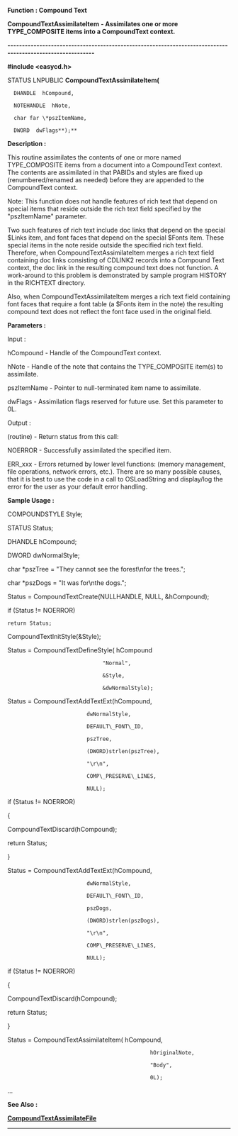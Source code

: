 




<!--
 /\* Font Definitions \*/
 @font-face
 {font-family:Courier;
 panose-1:2 7 4 9 2 2 5 2 4 4;}
@font-face
 {font-family:"Tms Rmn";
 panose-1:2 2 6 3 4 5 5 2 3 4;}
@font-face
 {font-family:Helv;
 panose-1:2 11 6 4 2 2 2 3 2 4;}
@font-face
 {font-family:"Cambria Math";
 panose-1:2 4 5 3 5 4 6 3 2 4;}
 /\* Style Definitions \*/
 p.MsoNormal, li.MsoNormal, div.MsoNormal
 {margin-top:0cm;
 margin-right:0cm;
 margin-bottom:8.0pt;
 margin-left:0cm;
 line-height:107%;
 font-size:11.0pt;
 font-family:"Calibri",sans-serif;}
.MsoChpDefault
 {font-size:11.0pt;}
.MsoPapDefault
 {margin-bottom:8.0pt;
 line-height:107%;}
 /\* Page Definitions \*/
 @page WordSection1
 {size:612.0pt 792.0pt;
 margin:72.0pt 72.0pt 72.0pt 72.0pt;}
div.WordSection1
 {page:WordSection1;}
-->




 


**Function : Compound Text**



**CompoundTextAssimilateItem** **-
Assimilates one or more TYPE\_COMPOSITE items into a CompoundText context.**


**----------------------------------------------------------------------------------------------------------**



**#include <easycd.h>**



STATUS
LNPUBLIC **CompoundTextAssimilateItem(**  

      DHANDLE  hCompound,  

      NOTEHANDLE  hNote,  

      char far \*pszItemName,  

      DWORD  dwFlags**);**



**Description :**



This routine
assimilates the contents of one or more named TYPE\_COMPOSITE items from a
document into a CompoundText context.  The contents are assimilated in that
PABIDs and styles are fixed up (renumbered/renamed as needed) before they are
appended to the CompoundText context.  

  

Note: This function does not handle features of rich text that depend on
special items that reside outside the rich text field specified by the
"pszItemName" parameter.  

  

Two such features of rich text include doc links that depend on the special
$Links item, and font faces that depend on the special $Fonts item. These
special items in the note reside outside the specified rich text field. 
Therefore, when CompoundTextAssimilateItem merges a rich text field containing
doc links consisting of CDLINK2 records into a Compound Text context, the doc
link in the resulting compound text does not function. A work-around to this
problem is demonstrated by sample program HISTORY in the RICHTEXT directory.   

  

Also, when CompoundTextAssimilateItem merges a rich text field containing font
faces that require a font table (a $Fonts item in the note)  the resulting
compound text does not reflect the font face used in the original field.


 


**Parameters :**



Input :  

hCompound  -  Handle of the CompoundText context.  

  

hNote  -  Handle of the note that contains the TYPE\_COMPOSITE item(s) to
assimilate.  

  

pszItemName  -  Pointer to null-terminated item name to assimilate.  

  

dwFlags  -   Assimilation flags reserved for future use.  Set this parameter to
0L.  

  




Output :  

(routine)  -   Return status from this call:   

  

NOERROR - Successfully assimilated the specified item.  

ERR\_xxx - Errors returned by lower level functions: (memory management, file
operations, network errors, etc.).  There are so many possible causes, that it
is best to use the code in a call to OSLoadString and display/log the error for
the user as your default error handling.  

  

  




 **Sample Usage :**


COMPOUNDSTYLE  Style;  

STATUS         Status;  

DHANDLE         hCompound;  

DWORD          dwNormalStyle;  

char               \*pszTree = "They cannot see the forest\nfor the
trees.";  

char               \*pszDogs = "It was for\nthe dogs.";  

  

Status = CompoundTextCreate(NULLHANDLE, NULL, &hCompound);  

if (Status != NOERROR)  

    return Status;  

  

CompoundTextInitStyle(&Style);  

Status = CompoundTextDefineStyle( hCompound  

                                  "Normal",  

                                  &Style,  

                                  &dwNormalStyle);  

                                     

Status = CompoundTextAddTextExt(hCompound,  

                             dwNormalStyle,  

                             DEFAULT\_FONT\_ID,  

                             pszTree,  

                             (DWORD)strlen(pszTree),  

                             "\r\n",  

                             COMP\_PRESERVE\_LINES,  

                             NULL);  

if (Status != NOERROR)  

{  

CompoundTextDiscard(hCompound);  

return Status;  

}  

  

Status = CompoundTextAddTextExt(hCompound,  

                             dwNormalStyle,  

                             DEFAULT\_FONT\_ID,  

                             pszDogs,  

                             (DWORD)strlen(pszDogs),  

                             "\r\n",  

                             COMP\_PRESERVE\_LINES,  

                             NULL);  

if (Status != NOERROR)  

{  

CompoundTextDiscard(hCompound);  

return Status;  

}  

  

Status = CompoundTextAssimilateItem(     hCompound,  

                                                 hOriginalNote,  

                                                 "Body",  

                                                 0L);  

  

...  

  




 **See Also :**


**[CompoundTextAssimilateFile](CompoundTextAssimilateFile.md)**



----------------------------------------------------------------------------------------------------------


 





